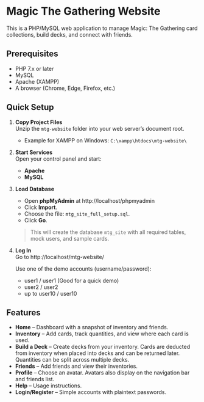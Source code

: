 # Magic The Gathering Website

This is a PHP/MySQL web application to manage Magic: The Gathering card collections, build decks, and connect with friends.

## Prerequisites
- PHP 7.x or later  
- MySQL
- Apache (XAMPP) 
- A browser (Chrome, Edge, Firefox, etc.)

## Quick Setup

1. **Copy Project Files**  
   Unzip the `mtg-website` folder into your web server’s document root.  
   - Example for XAMPP on Windows: `C:\xampp\htdocs\mtg-website\`

2. **Start Services**  
   Open your control panel and start:
   - **Apache**  
   - **MySQL**

3. **Load Database**  
   - Open **phpMyAdmin** at http://localhost/phpmyadmin
   - Click **Import**.  
   - Choose the file: `mtg_site_full_setup.sql`.  
   - Click **Go**.  
   > This will create the database `mtg_site` with all required tables, mock users, and sample cards.

4. **Log In**  
   Go to http://localhost/mtg-website/

   Use one of the demo accounts (username/password):  
   - user1 / user1 (Good for a quick demo)
   - user2 / user2  
   - up to user10 / user10  

## Features
- **Home** – Dashboard with a snapshot of inventory and friends.  
- **Inventory** – Add cards, track quantities, and view where each card is used.  
- **Build a Deck** – Create decks from your inventory. Cards are deducted from inventory when placed into decks and can be returned later. Quantities can be split across multiple decks.  
- **Friends** – Add friends and view their inventories.  
- **Profile** – Choose an avatar. Avatars also display on the navigation bar and friends list.  
- **Help** – Usage instructions.  
- **Login/Register** – Simple accounts with plaintext passwords.  
